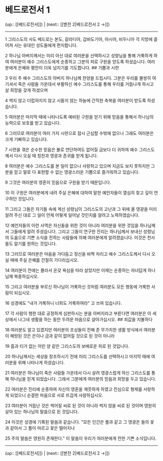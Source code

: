# 베드로전서 1

(up:: [[베드로전서]]) | (next:: [[벧전 2|베드로전서 2 →]])

***




1 
그리스도의 사도 베드로는 본도, 갈라디아, 갑바도기아, 아시아, 비두니아 각 지방에 흩어져 사는 유대인 성도들에게 편지합니다. 



2 
하나님 아버지께서는 미리 아신 대로 여러분을 선택하시고 성령님을 통해 거룩하게 하여 여러분이 예수 그리스도에게 순종하고 그분의 피로 구원을 얻도록 하셨습니다. 여러분에게 은혜와 평안이 더욱 넘치기를 기도합니다. ## 기쁨과 시련 



3 
우리 주 예수 그리스도의 아버지 하나님께 찬양을 드립시다. 그분은 우리를 불쌍히 여기셔서 죽은 사람들 가운데서 부활하신 예수 그리스도를 통해 우리를 거듭나게 하시고 살 희망을 갖게 하셨으며 



4 
썩지 않고 더럽혀지지 않고 시들지 않는 하늘에 간직한 축복을 여러분이 받도록 하셨습니다. 



5 
여러분은 마지막 때에 나타나도록 예비된 구원을 얻기 위해 믿음을 통해서 하나님의 능력으로 보호를 받고 있습니다. 



6 
그러므로 여러분이 여러 가지 시련으로 잠시 근심할 수밖에 없으나 그래도 여러분은 크게 기뻐하고 있습니다. 



7 
시련을 겪은 순수한 믿음은 불로 연단하여도 없어질 금보다 더 귀하여 예수 그리스도께서 다시 오실 때 칭찬과 영광과 존귀를 받게 됩니다. 



8 
여러분은 예수 그리스도를 본 일이 없으나 사랑하고 있으며 지금도 보지 못하지만 그분을 믿고 말로 다 표현할 수 없는 영광스러운 기쁨으로 즐거워하고 있습니다. 



9 
그것은 여러분의 영혼이 믿음으로 구원을 받기 때문입니다. 



10 
이 구원은 여러분에게 내려 주실 은혜에 대하여 말한 예언자들이 열심히 찾고 깊이 연구하던 것입니다. 



11 
그리고 그들은 자기들 속에 계신 성령님이 그리스도의 고난과 그 뒤에 올 영광을 미리 알려 주신 대로 그 일이 언제 어떻게 일어날 것인지를 알려고 노력하였습니다. 



12 
예언자들의 이런 사역은 자신들을 위한 것이 아니라 여러분을 위한 것임을 하나님께서 그들에게 알려 주셨습니다. 그리고 그들이 연구한 진리는 하나님께서 보내신 성령님의 도움으로 기쁜 소식을 전하는 사람들에 의해 여러분에게 알려졌습니다. 이것은 천사들도 알기를 원하는 것입니다. 



13 
그러므로 여러분은 마음을 가다듬고 정신을 바짝 차리고 예수 그리스도께서 다시 오실 때에 주실 은혜를 간절히 기다리십시오. 



14 
여러분이 전에는 몰라서 온갖 욕심을 따라 살았지만 이제는 순종하는 자녀답게 하나님께 복종하십시오. 



15 
그리고 여러분을 부르신 하나님이 거룩하신 것처럼 여러분도 모든 행동에 거룩한 사람이 되십시오. 



16 
성경에도 "내가 거룩하니 너희도 거룩하여라" 고 쓰여 있습니다. 



17 
각 사람이 행한 대로 공정하게 심판하시는 분을 아버지라고 부른다면 여러분은 이 세상에서 나그네 생활을 하는 동안 두려운 마음으로 살아가십시오. ## 죄값을 지불하다 



18 
여러분도 알고 있겠지만 여러분의 조상들이 전해 준 무가치한 생활 방식에서 여러분이 해방된 것은 은이나 금과 같이 없어질 것으로 된 것이 아니라 



19 
흠과 티가 없는 어린 양 같은 그리스도의 보배로운 피로 된 것입니다. 



20 
하나님께서는 세상을 창조하시기 전에 미리 그리스도를 선택하시고 마지막 때에 여러분을 위해 나타나게 하셨습니다. 



21 
여러분은 하나님이 죽은 사람들 가운데서 다시 살려 영광스럽게 하신 그리스도를 통해 하나님을 믿게 되었습니다. 그래서 그분에게 여러분의 믿음과 희망을 두고 있습니다. 



22 
여러분은 진리에 순종하여 자신의 영혼을 깨끗하게 하였고 진심으로 형제를 사랑하게 되었으니 순결한 마음으로 서로 뜨겁게 사랑하십시오. 



23 
여러분이 거듭난 것은 썩어질 씨로 된 것이 아니라 썩지 않을 씨로 된 것이며 영원히 살아 있는 하나님의 말씀으로 된 것입니다. 



24 
이것은 성경에 기록된 말씀과 같습니다. "모든 인간은 풀과 같고 그 영광은 들의 꽃과 같아서 그 풀이 마르고 꽃은 떨어지나 



25 
주의 말씀은 영원히 존재한다." 이 말씀이 우리가 여러분에게 전한 기쁜 소식입니다.

***

(up:: [[베드로전서]]) | (next:: [[벧전 2|베드로전서 2 →]])
